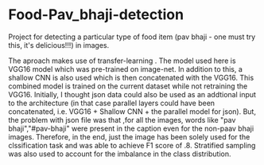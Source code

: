 # Food-Pav_bhaji-detection
Project for detecting a particular type of food item (pav bhaji - one must try this, it's delicious!!!) in images.



The aproach makes use of transfer-learning . The model used here is VGG16 model which was pre-trained on image-net. In addition to this, a shallow CNN is also used which is then concatenated with the VGG16. This combined model is trained on the current dataset while not retraining the VGG16. Initially, I thought json data could also be used as an addtional input to the architecture (in that case parallel layers could have been concatenated, i.e. VGG16 + Shallow CNN + the parallel model for json). But, the problem with json file was that ,for all the images, words like "pav bhaji","#pav-bhaji" were present in the caption even for the non-paav bhaji images. Therefore, in the end, just the image has been solely used for the clssification task and was able to achieve F1 score of .8. Stratified sampling was also used to account for the imbalance in the class distribution.
